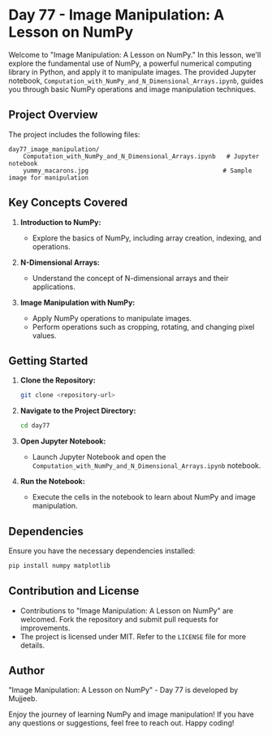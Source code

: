 # Day 77 - Image Manipulation: A Lesson on NumPy

Welcome to "Image Manipulation: A Lesson on NumPy." In this lesson, we'll explore the fundamental use of NumPy, a powerful numerical computing library in Python, and apply it to manipulate images. The provided Jupyter notebook, `Computation_with_NumPy_and_N_Dimensional_Arrays.ipynb`, guides you through basic NumPy operations and image manipulation techniques.

## Project Overview

The project includes the following files:

```
day77_image_manipulation/
    Computation_with_NumPy_and_N_Dimensional_Arrays.ipynb   # Jupyter notebook
    yummy_macarons.jpg                                     # Sample image for manipulation
```

## Key Concepts Covered

1. **Introduction to NumPy:**
   - Explore the basics of NumPy, including array creation, indexing, and operations.

2. **N-Dimensional Arrays:**
   - Understand the concept of N-dimensional arrays and their applications.

3. **Image Manipulation with NumPy:**
   - Apply NumPy operations to manipulate images.
   - Perform operations such as cropping, rotating, and changing pixel values.

## Getting Started

1. **Clone the Repository:**
   ```bash
   git clone <repository-url>
   ```

2. **Navigate to the Project Directory:**
   ```bash
   cd day77
   ```

3. **Open Jupyter Notebook:**
   - Launch Jupyter Notebook and open the `Computation_with_NumPy_and_N_Dimensional_Arrays.ipynb` notebook.

4. **Run the Notebook:**
   - Execute the cells in the notebook to learn about NumPy and image manipulation.

## Dependencies

Ensure you have the necessary dependencies installed:

```bash
pip install numpy matplotlib 
```

## Contribution and License

- Contributions to "Image Manipulation: A Lesson on NumPy" are welcomed. Fork the repository and submit pull requests for improvements.
- The project is licensed under MIT. Refer to the `LICENSE` file for more details.

## Author

"Image Manipulation: A Lesson on NumPy" - Day 77 is developed by Mujjeeb.

Enjoy the journey of learning NumPy and image manipulation! If you have any questions or suggestions, feel free to reach out. Happy coding!